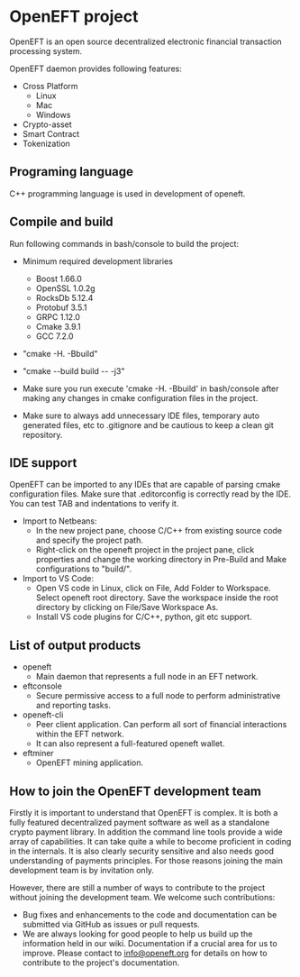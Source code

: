 # OpenEFT project

OpenEFT is an open source decentralized electronic financial transaction processing system.

OpenEFT daemon provides following features:
 * Cross Platform
    - Linux
    - Mac
    - Windows
 * Crypto-asset
 * Smart Contract
 * Tokenization
 

## Programing language
C++ programming language is used in development of openeft.

## Compile and build
Run following commands in bash/console to build the project:
  * Minimum required development libraries
    - Boost 1.66.0
    - OpenSSL 1.0.2g
    - RocksDb 5.12.4
    - Protobuf 3.5.1
    - GRPC 1.12.0
    - Cmake 3.9.1
    - GCC 7.2.0

  * "cmake -H. -Bbuild"
  * "cmake --build build -- -j3"
  * Make sure you run execute 'cmake -H. -Bbuild' in bash/console after making any changes in 
    cmake configuration files in the project.
  * Make sure to always add unnecessary IDE files, temporary auto generated files, etc to .gitignore
    and be cautious to keep a clean git repository.

## IDE support
OpenEFT can be imported to any IDEs that are capable of parsing cmake configuration files.
Make sure that .editorconfig is correctly read by the IDE. You can test TAB and indentations
    to verify it.
 * Import to Netbeans:
    - In the new project pane, choose C/C++ from existing source code and specify the project path.
    - Right-click on the openeft project in the project pane, click properties and change the working
      directory in Pre-Build and Make configurations to "build/".
 * Import to VS Code:
    - Open VS code in Linux, click on File, Add Folder to Workspace. Select openeft root directory.
      Save the workspace inside the root directory by clicking on File/Save Workspace As.
    - Install VS code plugins for C/C++, python, git etc support.

## List of output products
  * openeft
    - Main daemon that represents a full node in an EFT network.
  * eftconsole
    - Secure permissive access to a full node to perform administrative and reporting tasks.
  * openeft-cli
    - Peer client application. Can perform all sort of financial interactions within the EFT network.
    - It can also represent a full-featured openeft wallet.
  * eftminer
    - OpenEFT mining application.

## How to join the OpenEFT development team
Firstly it is important to understand that OpenEFT is complex. It is both a fully featured decentralized payment software as well as a standalone crypto payment library. In addition the command line tools provide a wide array of capabilities. It can take quite a while to become proficient in coding in the internals. It is also clearly security sensitive and also needs good understanding of payments principles. For those reasons joining the main development team is by invitation only.

However, there are still a number of ways to contribute to the project without joining the development team. We welcome such contributions:
  * Bug fixes and enhancements to the code and documentation can be submitted via GitHub as issues or pull requests.
  * We are always looking for good people to help us build up the information held in our wiki. Documentation if a crucial area for us to improve. Please contact to info@openeft.org for details on how to contribute to the project's documentation.